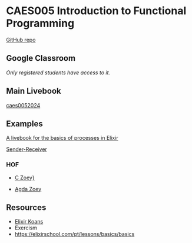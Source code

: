 # CAES005 Introduction to Functional Programming

[GitHub repo](https://github.com/adolfont/caes005-introduction-to-functional-programming)

## Google Classroom

_Only registered students have access to it._


## Main Livebook

[caes0052024](https://huggingface.co/spaces/adolfont/caes0052024)

<!-- JOSEVALIM2024  -->


## Examples

[A livebook for the basics of processes in Elixir](https://dev.to/adolfont/a-livebook-for-the-basics-of-processes-in-elixir-2io9)

[Sender-Receiver](./sender_receiver_example/)


### HOF

- [C Zoey}](https://gist.github.com/zoedsoupe/2dff082e6e47db962097d758662dae20)

- [Agda Zoey](https://gist.github.com/zoedsoupe/0b6cb6f063f5fa37e11f7fb21c7d53bf)

## Resources

- [Elixir Koans](https://github.com/elixirkoans/elixir-koans)
- Exercism
- <https://elixirschool.com/pt/lessons/basics/basics>
